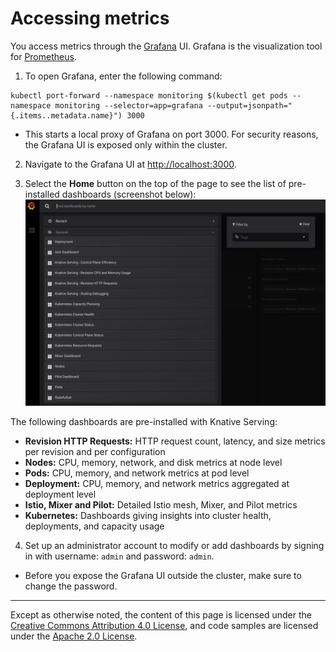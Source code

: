 # Accessing metrics

You access metrics through the [Grafana](https://grafana.com/) UI. Grafana is
the visualization tool for [Prometheus](https://prometheus.io/).

1. To open Grafana, enter the following command:
```
kubectl port-forward --namespace monitoring $(kubectl get pods --namespace monitoring --selector=app=grafana --output=jsonpath="{.items..metadata.name}") 3000
```

  * This starts a local proxy of Grafana on port 3000. For security reasons, the Grafana UI is exposed only within the cluster.

2. Navigate to the Grafana UI at [http://localhost:3000](http://localhost:3000).

3. Select the **Home** button on the top of the page to see the list of pre-installed dashboards (screenshot below):
![Knative Dashboards](./images/grafana1.png)

  The following dashboards are pre-installed with Knative Serving:

  * **Revision HTTP Requests:** HTTP request count, latency, and size metrics per revision and per configuration
  * **Nodes:** CPU, memory, network, and disk metrics at node level
  * **Pods:** CPU, memory, and network metrics at pod level
  * **Deployment:** CPU, memory, and network metrics aggregated at deployment level
  * **Istio, Mixer and Pilot:** Detailed Istio mesh, Mixer, and Pilot metrics
  * **Kubernetes:** Dashboards giving insights into cluster health, deployments, and capacity usage  

4. Set up an administrator account to modify or add dashboards by signing in with username: `admin` and password: `admin`.  
  * Before you expose the Grafana UI outside the cluster, make sure to change the password.

---

Except as otherwise noted, the content of this page is licensed under the
[Creative Commons Attribution 4.0 License](https://creativecommons.org/licenses/by/4.0/),
and code samples are licensed under the
[Apache 2.0 License](https://www.apache.org/licenses/LICENSE-2.0).
